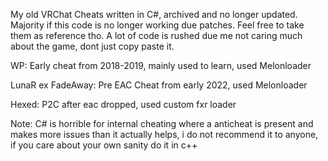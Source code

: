 My old VRChat Cheats written in C#, archived and no longer updated. Majority if this code is no longer working due patches. Feel free to take them as reference tho. A lot of code is rushed due me not caring much about the game, dont just copy paste it. 

WP: Early cheat from 2018-2019, mainly used to learn, used Melonloader

LunaR ex FadeAway: Pre EAC Cheat from early 2022, used Melonloader

Hexed: P2C after eac dropped, used custom fxr loader


Note: C# is horrible for internal cheating where a anticheat is present and makes more issues than it actually helps, i do not recommend it to anyone, if you care about your own sanity do it in c++

